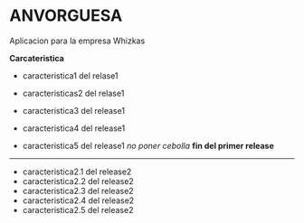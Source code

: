 # ANVORGUESA


Aplicacion para la empresa Whizkas

**Carcateristica**

+ caracteristica1 del relase1

+ caracteristicas2 del relase1

+ caracteristica3 del release1

+ caracteristica4 del release1

+ caracteristica5 del release1
*no poner cebolla*
**fin del primer release**
___

+ caracteristica2.1 del release2
+ caracteristica2.2 del release2
+ caracteristica2.3 del release2
+ caracteristica2.4 del release2
+ caracteristica2.5 del release2


